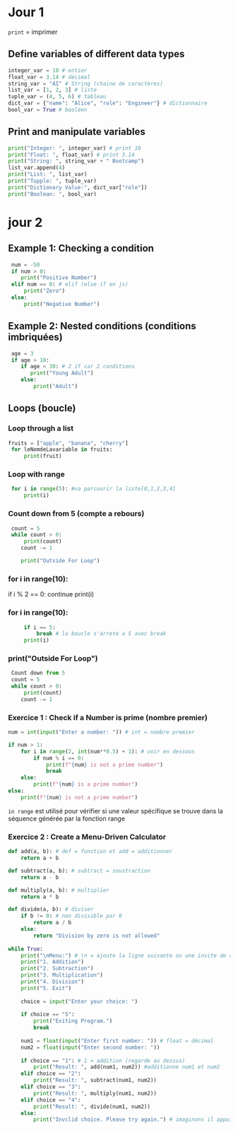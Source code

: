 # Jour 1
`print` = imprimer

## Define variables of different data types

```python
integer_var = 10 # entier
float_var = 3.14 # décimal
string_var = "AI" # String (chaine de caractères)
list_var = [1, 2, 3] # liste
tuple_var = (4, 5, 6) # tableau
dict_var = {"name": "Alice", "role": "Engineer"} # dictionnaire
bool_var = True # booléen
```

## Print and manipulate variables

```python
print("Integer: ", integer_var) # print 10
print("Float: ", float_var) # print 3.14
print("String: ", string_var + " Bootcamp")
list_var.append(4)
print("List: ", list_var)
print("Tupple: ", tuple_var)
print("Dictionary Value:", dict_var["role"])
print("Boolean: ", bool_var)
```
# jour 2

## Example 1: Checking a condition
```python
 num = -50
 if num > 0:
    print("Positive Number")
 elif num == 0: # elif (else if en js)
     print("Zero")
 else:
     print("Negative Number")
```
## Example 2: Nested conditions (conditions imbriquées)
```python
 age = 3
 if age > 18:
    if age < 30: # 2 if car 2 conditions
       print("Young Adult")
    else:
        print("Adult")
```
## Loops (boucle)

### Loop through a list
```python
fruits = ["apple", "banana", "cherry"]
 for leNomdeLavariable in fruits:
     print(fruit)
```

### Loop with range
```python
 for i in range(5): #va parcourir la liste[0,1,2,3,4]
     print(i)
```


 ### Count down from 5 (compte a rebours)
```python
 count = 5
 while count > 0:
     print(count)
    count -= 1

    print("Outside For Loop")
```
### for i in range(10):

   if i % 2 == 0:
       continue
     print(i)


### for i in range(10):
```python
     if i == 5:
         break # la boucle s'arrete a 5 avec break 
     print(i)
```
### print("Outside For Loop")

```python
 Count down from 5
 count = 5
 while count > 0:
     print(count)
    count -= 1
```
### Exercice 1 : Check if a Number is prime (nombre premier)

```python
num = int(input("Enter a number: ")) # int = nombre premier

if num > 1:
    for i in range(2, int(num**0.5) + 1): # voir en dessous
        if num % i == 0:
            print(f"{num} is not a prime number")
            break
    else:
        print(f"{num} is a prime number")
else:
    print(f"{num} is not a prime number")
```
`in range` est utilisé pour vérifier si une valeur spécifique se trouve dans la séquence générée par la fonction range

### Exercice 2 : Create a Menu-Driven Calculator
```python
def add(a, b): # def = fonction et add = additionner 
    return a + b

def subtract(a, b): # subtract = soustraction
    return a - b

def multiply(a, b): # multiplier
    return a * b

def divide(a, b): # diviser
    if b != 0: # non divisible par 0
        return a / b
    else:
        return "Division by zero is not allowed"
    
while True:
    print("\nMenu:") # \n = ajoute la ligne suivante ou une invite de commande
    print("1. Addition")
    print("2. Subtraction")
    print("3. Multiplication")
    print("4. Division")
    print("5. Exit")
    
    choice = input("Enter your choice: ")
    
    if choice == "5":
        print("Exiting Program.")
        break
    
    num1 = float(input("Enter first number: ")) # float = décimal
    num2 = float(input("Enter second number: "))
    
    if choice == "1": # 1 = addition (regarde au dessus)
        print("Result: ", add(num1, num2)) #additionne num1 et num2
    elif choice == "2":
        print("Result: ", subtract(num1, num2))
    elif choice == "3":
        print("Result: ", multiply(num1, num2))
    elif choice == "4":
        print("Result: ", divide(num1, num2))
    else:
        print("Invclid choice. Please try again.") # imaginons il appuit sur 9, il y a rien
```